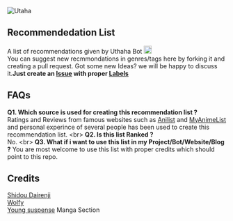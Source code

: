 ![Utaha](https://telegra.ph/file/5cc0598d190950a3a2953.jpg)

## Recommendedation List
A list of recommendations given by Uthaha Bot 
  <a href="https://img.shields.io/badge/Utaha%20Senpai%20Bot-Open%20in%20Telegram-red"> <img src="https://img.shields.io/badge/Utaha%20Bot-Open%20in%20Telegram-red" height="18"></a>\
You can suggest new recmmondations in genres/tags here by forking it and creating a pull request. Got some new Ideas? we will be happy to discuss it.**Just create an [Issue](https://github.com/ShidouDairenji/recommended-List/issues) with proper [Labels](https://github.com/ShidouDairenji/recommended-List/issues/new#:~:text=Labels,None%20yet)**

## FAQs
**Q1. Which source is used for creating this recommendation list ?** \
Ratings and Reviews from famous websites such as [Anilist](https://anilist.co) and [MyAnimeList](https://myanimelist.net/) and personal experince of several people has been used to create this recommendation list. 
<br\>
**Q2. Is this list Ranked ?** \
No.
<br\>
**Q3. What if i want to use this list in my Project/Bot/Website/Blog ?**
You are most welcome to use this list with proper credits which should point to this repo.

## Credits

[Shidou Dairenji](https://github.com/ShidouDairenji)\
[Wolfy]()\
[Young suspense](https://t.me/Young_Suspense) Manga Section
